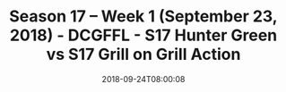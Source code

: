 ---
title: Season 17 – Week 1 (September 23, 2018) - DCGFFL - S17 Hunter Green vs S17
  Grill on Grill Action
teams-score:
- team: _teams/s17-hunter-green.md
  score:
- team: _teams/s17-charcoal.md
  score: 20
mvp: TBD
game-ball: TBD
sportsperson: TBD
season: 17
week: 1
date: '2018-09-24T08:00:08'
pageid: season-17-week-1-september-23-2018-6693-vs-6689
---